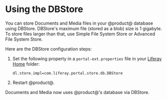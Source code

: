 # Using the DBStore [](id=using-the-dbstore)

You can store Documents and Media files in your @product@ database using
DBStore. DBStore's maximum file (stored as a blob) size is 1 gigabyte. To store
files larger than that, use Simple File System Store or Advanced File System
Store. 

Here are the DBStore configuration steps:

1.  Set the following property in a `portal-ext.properties` file in your
    [Liferay Home](/discover/deployment/-/knowledge_base/7-1/installing-product#liferay-home)
    folder: 

        dl.store.impl=com.liferay.portal.store.db.DBStore

2.  Restart @product@. 

Documents and Media now uses @product@'s database via DBStore. 

